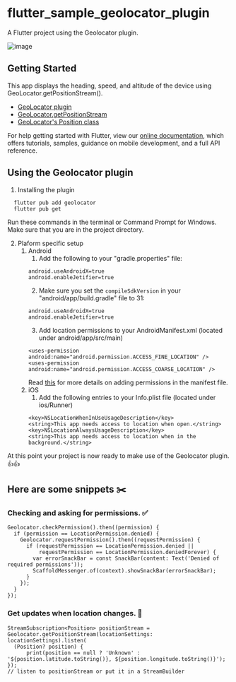 # flutter_sample_geolocator_plugin

A Flutter project using the Geolocator plugin.

![image](https://user-images.githubusercontent.com/20613997/166651897-fb1e158f-e9c3-45df-9411-3c93ef965540.png)

## Getting Started

This app displays the heading, speed, and altitude of the device using GeoLocator.getPositionStream().

- [GeoLocator plugin](https://pub.dev/packages/geolocator)
- [GeoLocator.getPositionStream](https://pub.dev/documentation/geolocator/latest/geolocator/Geolocator/getPositionStream.html)
- [GeoLocator's Position class](https://pub.dev/documentation/geolocator_platform_interface/latest/geolocator_platform_interface/Position-class.html)

For help getting started with Flutter, view our
[online documentation](https://flutter.dev/docs), which offers tutorials,
samples, guidance on mobile development, and a full API reference.

## Using the Geolocator plugin
1. Installing the plugin
```
  flutter pub add geolocator
  flutter pub get
```
Run these commands in the terminal or Command Prompt for Windows. Make sure that you are in the project directory.

2. Plaform specific setup
    1. Android
        1. Add the following to your "gradle.properties" file:
        ```
        android.useAndroidX=true
        android.enableJetifier=true
        ```
        2. Make sure you set the `compileSdkVersion` in your "android/app/build.gradle" file to 31:
        ```
        android.useAndroidX=true
        android.enableJetifier=true
        ```
        3. Add location permissions to your AndroidManifest.xml (located under android/app/src/main)
        ```
        <uses-permission android:name="android.permission.ACCESS_FINE_LOCATION" />
        <uses-permission android:name="android.permission.ACCESS_COARSE_LOCATION" />
        ```
        Read [this](https://developer.android.com/guide/topics/manifest/manifest-intro) for more details on adding permissions in the manifest file.
    2. iOS
        1. Add the following entries to your Info.plist file (located under ios/Runner)
        ```
        <key>NSLocationWhenInUseUsageDescription</key>
        <string>This app needs access to location when open.</string>
        <key>NSLocationAlwaysUsageDescription</key>
        <string>This app needs access to location when in the background.</string>
        ```

At this point your project is now ready to make use of the Geolocator plugin. 👍👍

Here are some snippets ✂️
---
### Checking and asking for permissions. ✅
```
Geolocator.checkPermission().then((permission) {
  if (permission == LocationPermission.denied) {
    Geolocator.requestPermission().then((requestPermission) {
      if (requestPermission == LocationPermission.denied ||
          requestPermission == LocationPermission.deniedForever) {
        var errorSnackBar = const SnackBar(content: Text('Denied of required permissions'));
        ScaffoldMessenger.of(context).showSnackBar(errorSnackBar);
      }
    });
  }
});
```
### Get updates when location changes. 🎢
```
StreamSubscription<Position> positionStream = Geolocator.getPositionStream(locationSettings: locationSettings).listen(
  (Position? position) {
      print(position == null ? 'Unknown' : '${position.latitude.toString()}, ${position.longitude.toString()}');
});
// listen to positionStream or put it in a StreamBuilder
```
